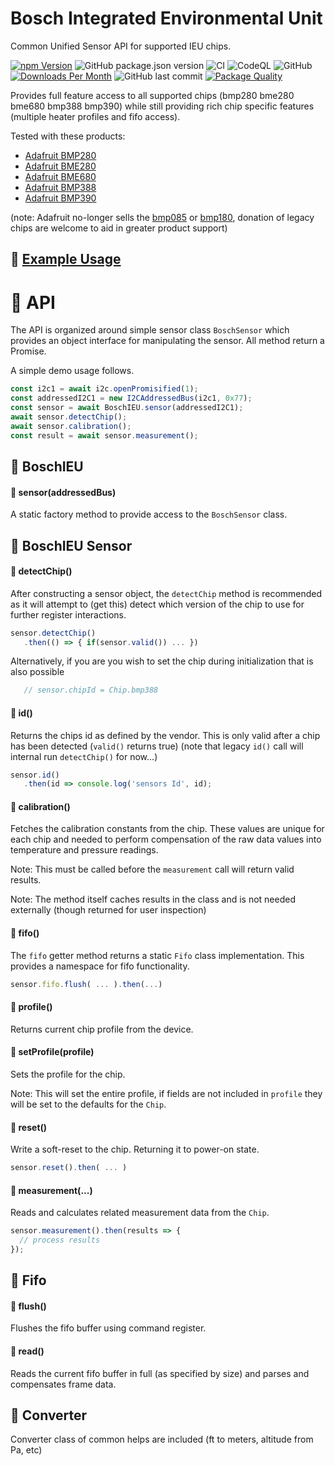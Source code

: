# Bosch Integrated Environmental Unit

Common Unified Sensor API for supported IEU chips.

[![npm Version](http://img.shields.io/npm/v/@johntalton/boschieu.svg)](https://www.npmjs.com/package/@johntalton/boschieu)
![GitHub package.json version](https://img.shields.io/github/package-json/v/johntalton/boschieu)
![CI](https://github.com/johntalton/boschIEU/workflows/CI/badge.svg?branch=master&event=push)
![CodeQL](https://github.com/johntalton/boschIEU/workflows/CodeQL/badge.svg)
![GitHub](https://img.shields.io/github/license/johntalton/boschieu)
[![Downloads Per Month](http://img.shields.io/npm/dm/@johntalton/boschieu.svg)](https://www.npmjs.com/package/@johntalton/boschieu)
![GitHub last commit](https://img.shields.io/github/last-commit/johntalton/boschieu)
[![Package Quality](https://npm.packagequality.com/shield/%40johntalton%2Fboschieu.svg)](https://packagequality.com/#?package=@johntalton/boschieu)

Provides full feature access to all supported chips (bmp280 bme280 bme680 bmp388 bmp390) while still providing rich chip specific features (multiple heater profiles and fifo access).

Tested with these products:
 - [Adafruit BMP280](https://www.adafruit.com/product/2651)
 - [Adafruit BME280](https://www.adafruit.com/product/2652)
 - [Adafruit BME680](https://www.adafruit.com/product/3660)
 - [Adafruit BMP388](https://www.adafruit.com/product/3966)
 - [Adafruit BMP390](https://www.adafruit.com/product/4816)

(note: Adafruit no-longer sells the [bmp085](https://www.adafruit.com/product/391) or [bmp180](https://www.adafruit.com/product/1603), donation of legacy chips are welcome to aid in greater product support)

## :triangular_ruler: [Example Usage](examples/README.md)

# :wrench: API

The API is organized around simple sensor class `BoschSensor` which provides an object interface for manipulating the sensor.  All method return a Promise.

A simple demo usage follows.
```js
const i2c1 = await i2c.openPromisified(1);
const addressedI2C1 = new I2CAddressedBus(i2c1, 0x77);
const sensor = await BoschIEU.sensor(addressedI2C1);
await sensor.detectChip();
await sensor.calibration();
const result = await sensor.measurement();

```

## :blue_book: BoschIEU
#### :page_facing_up: sensor(addressedBus)
A static factory method to provide access to the `BoschSensor` class.


## :blue_book: BoschIEU Sensor
#### :page_facing_up: detectChip()
After constructing a sensor object, the `detectChip` method is recommended as it will attempt to (get this) detect which version of the chip to use for further register interactions.
```js
sensor.detectChip()
   .then(() => { if(sensor.valid()) ... })

```
Alternatively, if you are you wish to set the chip during initialization that is also possible
```js
   // sensor.chipId = Chip.bmp388
```
#### :page_facing_up: id()
Returns the chips id as defined by the vendor. This is only valid after a chip has been detected (`valid()` returns true)
(note that legacy `id()` call will internal run `detectChip()` for now...)
```js
sensor.id()
   .then(id => console.log('sensors Id', id);
```
#### :page_facing_up: calibration()
Fetches the calibration constants from the chip.  These values are unique for each chip and needed to perform compensation of the raw data values into temperature and pressure readings.

Note: This must be called before the `measurement` call will return valid results.

Note: The method itself caches results in the class and is not needed externally (though returned for user inspection)
#### :page_facing_up: fifo()
The `fifo` getter method returns a static `Fifo` class implementation. This provides a namespace for fifo functionality.
```js
sensor.fifo.flush( ... ).then(...)
```
#### :page_facing_up: profile()
Returns current chip profile from the device.
#### :page_facing_up: setProfile(profile)
Sets the profile for the chip.

Note: This will set the entire profile, if fields are not included in `profile` they will be set to the defaults for the `Chip`.
#### :page_facing_up: reset()
Write a soft-reset to the chip.  Returning it to power-on state.
```js
sensor.reset().then( ... )
```
#### :page_facing_up: measurement(...)
Reads and calculates related measurement data from the `Chip`.
```js
sensor.measurement().then(results => {
  // process results
});
```


## :blue_book: Fifo
#### :page_facing_up: flush()
Flushes the fifo buffer using command register.
#### :page_facing_up: read()
Reads the current fifo buffer in full (as specified by size) and parses and compensates frame data.
## :blue_book: Converter
Converter class of common helps are included (ft to meters, altitude from Pa, etc)

